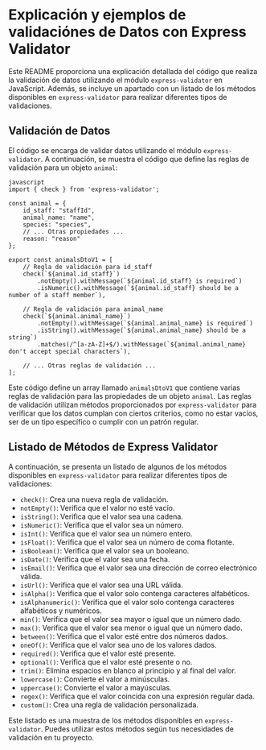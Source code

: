 # Explicación y ejemplos de validaciónes de Datos con Express Validator

Este README proporciona una explicación detallada del código que realiza la validación de datos utilizando el módulo `express-validator` en JavaScript. Además, se incluye un apartado con un listado de los métodos disponibles en `express-validator` para realizar diferentes tipos de validaciones.

## Validación de Datos

El código se encarga de validar datos utilizando el módulo `express-validator`. A continuación, se muestra el código que define las reglas de validación para un objeto `animal`:

```
javascript
import { check } from 'express-validator';

const animal = {
    id_staff: "staffId",
    animal_name: "name",
    species: "species",
    // ... Otras propiedades ...
    reason: "reason"
};

export const animalsDtoV1 = [
    // Regla de validación para id_staff
    check(`${animal.id_staff}`)
        .notEmpty().withMessage(`${animal.id_staff} is required`)
        .isNumeric().withMessage(`${animal.id_staff} should be a number of a staff member`),

    // Regla de validación para animal_name
    check(`${animal.animal_name}`)
        .notEmpty().withMessage(`${animal.animal_name} is required`)
        .isString().withMessage(`${animal.animal_name} should be a string`)
        .matches(/^[a-zA-Z]+$/).withMessage(`${animal.animal_name} don't accept special characters`),
        
    // ... Otras reglas de validación ...
];
```

Este código define un array llamado `animalsDtoV1` que contiene varias reglas de validación para las propiedades de un objeto `animal`. Las reglas de validación utilizan métodos proporcionados por `express-validator` para verificar que los datos cumplan con ciertos criterios, como no estar vacíos, ser de un tipo específico o cumplir con un patrón regular.

## Listado de Métodos de Express Validator

A continuación, se presenta un listado de algunos de los métodos disponibles en `express-validator` para realizar diferentes tipos de validaciones:

- `check()`: Crea una nueva regla de validación.
- `notEmpty()`: Verifica que el valor no esté vacío.
- `isString()`: Verifica que el valor sea una cadena.
- `isNumeric()`: Verifica que el valor sea un número.
- `isInt()`: Verifica que el valor sea un número entero.
- `isFloat()`: Verifica que el valor sea un número de coma flotante.
- `isBoolean()`: Verifica que el valor sea un booleano.
- `isDate()`: Verifica que el valor sea una fecha.
- `isEmail()`: Verifica que el valor sea una dirección de correo electrónico válida.
- `isUrl()`: Verifica que el valor sea una URL válida.
- `isAlpha()`: Verifica que el valor solo contenga caracteres alfabéticos.
- `isAlphanumeric()`: Verifica que el valor solo contenga caracteres alfabéticos y numéricos.
- `min()`: Verifica que el valor sea mayor o igual que un número dado.
- `max()`: Verifica que el valor sea menor o igual que un número dado.
- `between()`: Verifica que el valor esté entre dos números dados.
- `oneOf()`: Verifica que el valor sea uno de los valores dados.
- `required()`: Verifica que el valor esté presente.
- `optional()`: Verifica que el valor esté presente o no.
- `trim()`: Elimina espacios en blanco al principio y al final del valor.
- `lowercase()`: Convierte el valor a minúsculas.
- `uppercase()`: Convierte el valor a mayúsculas.
- `regex()`: Verifica que el valor coincida con una expresión regular dada.
- `custom()`: Crea una regla de validación personalizada.

Este listado es una muestra de los métodos disponibles en `express-validator`. Puedes utilizar estos métodos según tus necesidades de validación en tu proyecto.